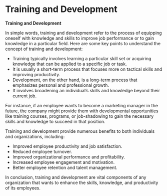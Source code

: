 # Training and Development

**Training and Development**

In simple words, training and development refer to the process of equipping oneself with knowledge and skills to improve job performance or to gain knowledge in a particular field. Here are some key points to understand the concept of training and development: 

* Training typically involves learning a particular skill set or acquiring knowledge that can be applied to a specific job or task.
* It is usually a short-term process that focuses more on tactical skills and improving productivity.
* Development, on the other hand, is a long-term process that emphasizes personal and professional growth.
* It involves broadening an individual’s skills and knowledge beyond their current job.

For instance, if an employee wants to become a marketing manager in the future, the company might provide them with developmental opportunities like training courses, programs, or job-shadowing to gain the necessary skills and knowledge to succeed in that position. 

Training and development provide numerous benefits to both individuals and organizations, including:

* Improved employee productivity and job satisfaction.
* Reduced employee turnover.
* Improved organizational performance and profitability.
* Increased employee engagement and motivation.
* Better employee retention and talent management. 

In conclusion, training and development are vital components of any organization that wants to enhance the skills, knowledge, and productivity of its employees.
